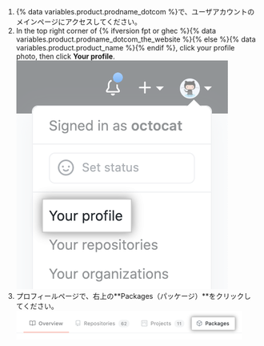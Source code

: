 1. {% data variables.product.prodname_dotcom %}で、ユーザアカウントのメインページにアクセスしてください。
2. In the top right corner of {% ifversion fpt or ghec %}{% data variables.product.prodname_dotcom_the_website %}{% else %}{% data variables.product.product_name %}{% endif %}, click your profile photo, then click **Your profile**. ![プロフィール画像](/assets/images/help/profile/top_right_avatar.png)
3. プロフィールページで、右上の**Packages（パッケージ）**をクリックしてください。 ![プロフィールページのパッケージオプション](/assets/images/help/package-registry/packages-from-user-profile.png)

